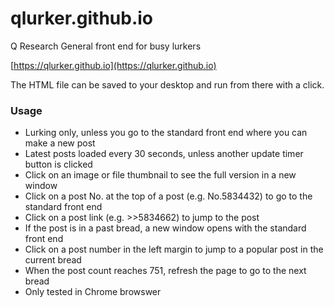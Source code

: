 # qlurker.github.io
Q Research General front end for busy lurkers

[https://qlurker.github.io](https://qlurker.github.io)

The HTML file can be saved to your desktop and run from there with a click.

### Usage
* Lurking only, unless you go to the standard front end where you can make a new post
* Latest posts loaded every 30 seconds, unless another update timer button is clicked
* Click on an image or file thumbnail to see the full version in a new window
* Click on a post No. at the top of a post (e.g. No.5834432) to go to the standard front end
* Click on a post link (e.g. >>5834662) to jump to the post
* If the post is in a past bread, a new window opens with the standard front end
* Click on a post number in the left margin to jump to a popular post in the current bread
* When the post count reaches 751, refresh the page to go to the next bread
* Only tested in Chrome browswer
